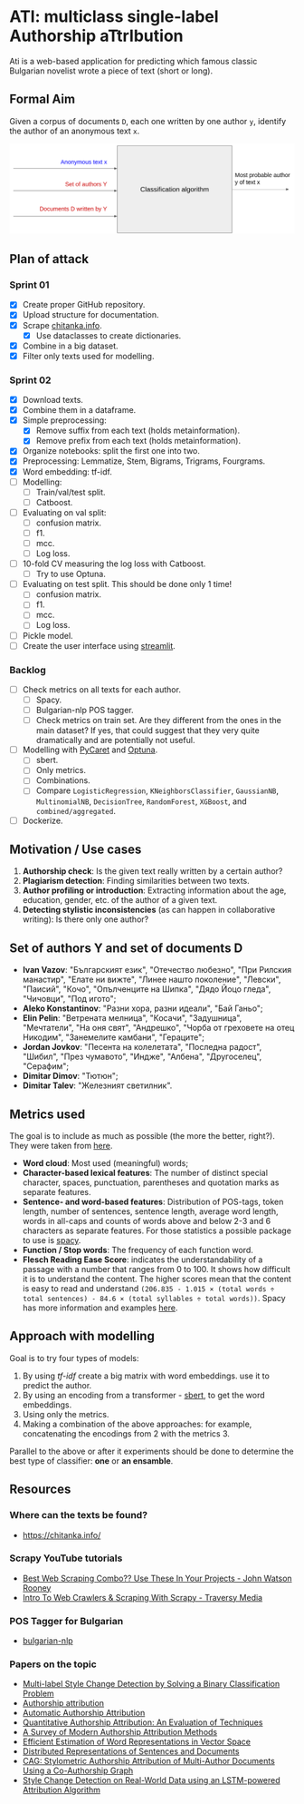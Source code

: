 # ATI: multiclass single-label Authorship aTtrIbution

Ati is a web-based application for predicting which famous classic Bulgarian novelist wrote a piece of text (short or long).

## Formal Aim

Given a corpus of documents `D`, each one written by one author `y`, identify the author of an anonymous text `x`.

![big_picture](./assets/big_picture.png)

## Plan of attack

### Sprint 01

- [X] Create proper GitHub repository.
- [X] Upload structure for documentation.
- [X] Scrape [chitanka.info](https://chitanka.info/).
  - [X] Use dataclasses to create dictionaries.
- [X] Combine in a big dataset.
- [X] Filter only texts used for modelling.

### Sprint 02

- [X] Download texts.
- [X] Combine them in a dataframe.
- [X] Simple preprocessing:
  - [X] Remove suffix from each text (holds metainformation).
  - [X] Remove prefix from each text (holds metainformation).
- [X] Organize notebooks: split the first one into two.
- [X] Preprocessing: Lemmatize, Stem, Bigrams, Trigrams, Fourgrams.
- [X] Word embedding: tf-idf.
- [ ] Modelling:
  - [ ] Train/val/test split.
  - [ ] Catboost.
- [ ] Evaluating on val split:
  - [ ] confusion matrix.
  - [ ] f1.
  - [ ] mcc.
  - [ ] Log loss.
- [ ] 10-fold CV measuring the log loss with Catboost.
  - [ ] Try to use Optuna.
- [ ] Evaluating on test split. This should be done only 1 time!
  - [ ] confusion matrix.
  - [ ] f1.
  - [ ] mcc.
  - [ ] Log loss.
- [ ] Pickle model.
- [ ] Create the user interface using [streamlit](https://streamlit.io/).

### Backlog

- [ ] Check metrics on all texts for each author.
  - [ ] Spacy.
  - [ ] Bulgarian-nlp POS tagger.
  - [ ] Check metrics on train set. Are they different from the ones in the main dataset? If yes, that could suggest that they very quite dramatically and are potentially not useful.
- [ ] Modelling with [PyCaret](https://pycaret.org/) and [Optuna](https://optuna.org/).
  - [ ] sbert.
  - [ ] Only metrics.
  - [ ] Combinations.
  - [ ] Compare `LogisticRegression`, `KNeighborsClassifier`, `GaussianNB`, `MultinomialNB`, `DecisionTree`, `RandomForest`, `XGBoost`, and `combined/aggregated`.
- [ ] Dockerize.

## Motivation / Use cases

1. **Authorship check**: Is the given text really written by a certain author?
2. **Plagiarism detection**: Finding similarities between two texts.
3. **Author profiling or introduction**: Extracting information about the age, education, gender, etc. of the author of a given text.
4. **Detecting stylistic inconsistencies** (as can happen in collaborative writing): Is there only one author?

## Set of authors Y and set of documents D

- **Ivan Vazov**: "Българският език", "Отечество любезно", "При Рилския манастир", "Елате ни вижте", "Линее нашто поколение", "Левски", "Паисий", "Кочо", "Опълченците на Шипка", "Дядо Йоцо гледа", "Чичовци", "Под игото";
- **Aleko Konstantinov**: "Разни хора, разни идеали", "Бай Ганьо";
- **Elin Pelin**: "Ветрената мелница", "Косачи", "Задушница", "Мечтатели", "На оня свят", "Андрешко", "Чорба от греховете на отец Никодим", "Занемелите камбани", "Гераците";
- **Jordan Jovkov**: "Песента на колелетата", "Последна радост", "Шибил", "През чумавото", "Индже", "Албена", "Другоселец", "Серафим";
- **Dimitar Dimov**: "Тютюн";
- **Dimitar Talev**: "Железният светилник".

## Metrics used

The goal is to include as much as possible (the more the better, right?). They were taken from [here](https://ceur-ws.org/Vol-2936/paper-191.pdf).

- **Word cloud**: Most used (meaningful) words;
- **Character-based lexical features**: The number of distinct special character, spaces, punctuation, parentheses and quotation marks as separate features.
- **Sentence- and word-based features**: Distribution of POS-tags, token length, number of sentences, sentence length, average word length, words in all-caps and counts of words above and below 2-3 and 6 characters as separate features. For those statistics a possible package to use is [spacy](https://spacy.io/).
- **Function / Stop words**: The frequency of each function word.
- **Flesch Reading Ease Score**: indicates the understandability of a passage with a number that ranges from 0 to 100. It shows how difficult it is to understand the content. The higher scores mean that the content is easy to read and understand `(206.835 - 1.015 × (total words ÷ total sentences) - 84.6 × (total syllables ÷ total words))`. Spacy has more information and examples [here](https://spacy.io/universe/project/spacy_syllables).

## Approach with modelling

Goal is to try four types of models:

1. By using *tf-idf* create a big matrix with word embeddings. use it to predict the author.
2. By using an encoding from a transformer - [sbert](https://www.sbert.net/), to get the word embeddings.
3. Using only the metrics.
4. Making a combination of the above approaches: for example, concatenating the encodings from 2 with the metrics 3.

Parallel to the above or after it experiments should be done to determine the best type of classifier: **one** or **an ensamble**.

## Resources

### Where can the texts be found?

- <https://chitanka.info/>

### Scrapy YouTube tutorials

- [Best Web Scraping Combo?? Use These In Your Projects - John Watson Rooney](https://www.youtube.com/watch?v=HpRsfpPuUzE)
- [Intro To Web Crawlers & Scraping With Scrapy - Traversy Media](https://www.youtube.com/watch?v=ALizgnSFTwQ)

### POS Tagger for Bulgarian

- [bulgarian-nlp](https://github.com/AMontgomerie/bulgarian-nlp)

### Papers on the topic

- [Multi-label Style Change Detection by Solving a Binary Classification Problem](https://ceur-ws.org/Vol-2936/paper-191.pdf)
- [Authorship attribution](https://link.springer.com/article/10.1007/BF01830689)
- [Automatic Authorship Attribution](http://portal.acm.org/citation.cfm?doid=977035.977057)
- [Quantitative Authorship Attribution: An Evaluation of Techniques](https://lirias.kuleuven.be/bitstream/123456789/331335/1/Grieve%20-%20authorship%20attribution.pdf)
- [A Survey of Modern Authorship Attribution Methods](https://onlinelibrary.wiley.com/doi/10.1002/asi.21001)
- [Efficient Estimation of Word Representations in Vector Space](https://arxiv.org/pdf/1301.3781.pdf)
- [Distributed Representations of Sentences and Documents](https://cs.stanford.edu/~quocle/paragraph_vector.pdf)
- [CAG: Stylometric Authorship Attribution of Multi-Author Documents Using a Co-Authorship Graph](https://ieeexplore.ieee.org/stamp/stamp.jsp?tp=&arnumber=8962080)
- [Style Change Detection on Real-World Data using an LSTM-powered Attribution Algorithm](https://ceur-ws.org/Vol-2936/paper-163.pdf)
